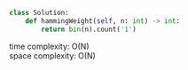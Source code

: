 ```python
class Solution:
    def hammingWeight(self, n: int) -> int:
        return bin(n).count('1')
```

time complexity: O(N)       
space complexity: O(N)
